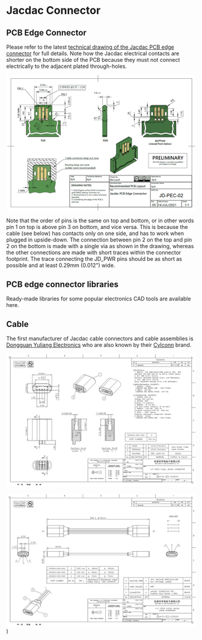 # Jacdac Connector

## PCB Edge Connector

Please refer to the latest [technical drawing of the Jacdac PCB edge connector](https://github.com/microsoft/jacdac-ddk/blob/main/connector/JACDAC_PCB_Edge_Connector_Drawing_JD-PEC-02_rev_05.pdf) for full details. Note how the Jacdac electrical contacts are shorter on the bottom side of the PCB because they must not connect electrically to the adjacent plated through-holes. 

[![Jacdac PCB edge connector technical drawing](../connector/JACDAC_PCB_Edge_Connector_Drawing_JD-PEC-02_rev_05.png)](https://github.com/microsoft/jacdac-ddk/blob/main/connector/JACDAC_PCB_Edge_Connector_Drawing_JD-PEC-02_rev_05.pdf)


Note that the order of pins is the same on top and bottom, or in other words pin 1 on top is above pin 3 on bottom, and vice versa.
This is because the cable (see below) has contacts only on one side, and has to work when plugged in upside-down.
The connection between pin 2 on the top and pin 2 on the bottom is made with a single via as shown in the drawing, whereas the other connections are made with short traces within the connector footprint. The trace connecting the JD_PWR pins should be as short as possible and at least 0.29mm (0.012") wide.

## PCB edge connector libraries

Ready-made libraries for some popular electronics CAD tools are available here.


## Cable

The first manufacturer of Jacdac cable connectors and cable assemblies is [Dongguan Yuliang Electronics](http://dgyuliang.net/) who are also known by their [Cylconn](http://www.cylconn.com/) brand. 

[![Jacdac cable aseembly technical drawing](../connector/JACDAC-Connector-by-Yuliang-2020-11-28-page2.png)](https://github.com/microsoft/jacdac-ddk/blob/main/connector/JACDAC-Connector-by-Yuliang-2020-11-28.pdf)

[![Jacdac cable aseembly technical drawing](../connector/JACDAC-Connector-by-Yuliang-2020-11-28-page1.png)](https://github.com/microsoft/jacdac-ddk/blob/main/connector/JACDAC-Connector-by-Yuliang-2020-11-28.pdf)
)
